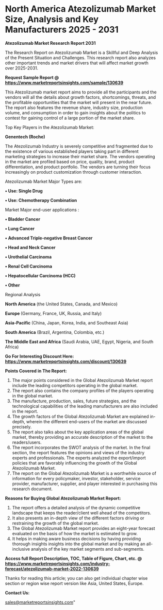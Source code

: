 # North America Atezolizumab Market Size, Analysis and Key Manufacturers 2025 - 2031

<strong>Atezolizumab Market Research Report 2031</strong>

The Research Report on Atezolizumab Market is a Skillful and Deep Analysis of the Present Situation and Challenges. This research report also analyzes other important trends and market drivers that will affect market growth over 2025-2031.

<strong>Request Sample Report @ <a href=https://www.marketreportsinsights.com/sample/130639>https://www.marketreportsinsights.com/sample/130639</a></strong>

This Atezolizumab market report aims to provide all the participants and the vendors will all the details about growth factors, shortcomings, threats, and the profitable opportunities that the market will present in the near future. The report also features the revenue share, industry size, production volume, and consumption in order to gain insights about the politics to contest for gaining control of a large portion of the market share.

Top Key Players in the Atezolizumab Market:

<strong>Genentech (Roche)</strong>

The Atezolizumab Industry is severely competitive and fragmented due to the existence of various established players taking part in different marketing strategies to increase their market share. The vendors operating in the market are profiled based on price, quality, brand, product differentiation, and product portfolio. The vendors are turning their focus increasingly on product customization through customer interaction.

Atezolizumab Market Major Types are:

<strong>• Use: Single Drug

• Use: Chemotherapy Combination</strong>

Market Major end-user applications :

<strong>• Bladder Cancer

• Lung Cancer

• Advanced Triple-negative Breast Cancer

• Head and Neck Cancer

• Urothelial Carcinoma

• Renal Cell Carcinoma

• Hepatocellular Carcinoma (HCC)

• Other</strong>

Regional Analysis

</u><strong><b>North America</b></strong> (the United States, Canada, and Mexico)

<strong><b>Europe </b></strong>(Germany, France, UK, Russia, and Italy)

<strong><b>Asia-Pacific</b></strong> (China, Japan, Korea, India, and Southeast Asia)

<strong><b>South America</b></strong> (Brazil, Argentina, Colombia, etc.)

<strong><b>The Middle East and Africa</b></strong> (Saudi Arabia, UAE, Egypt, Nigeria, and South Africa)

<strong>Go For Interesting Discount Here: <a href=https://www.marketreportsinsights.com/discount/130639>https://www.marketreportsinsights.com/discount/130639</a></strong>

<strong>Points Covered in The Report:</strong>
<ol>
  <li>The major points considered in the Global Atezolizumab Market report include the leading competitors operating in the global market.</li>
  <li>The report also contains the company profiles of the players operating in the global market.</li>
  <li>The manufacture, production, sales, future strategies, and the technological capabilities of the leading manufacturers are also included in the report.</li>
  <li>The growth factors of the Global Atezolizumab Market are explained in-depth, wherein the different end-users of the market are discussed precisely.</li>
  <li>The report also talks about the key application areas of the global market, thereby providing an accurate description of the market to the readers/users.</li>
  <li>The report incorporates the SWOT analysis of the market. In the final section, the report features the opinions and views of the industry experts and professionals. The experts analyzed the export/import policies that are favorably influencing the growth of the Global Atezolizumab Market.</li>
  <li>The report on the Global Atezolizumab Market is a worthwhile source of information for every policymaker, investor, stakeholder, service provider, manufacturer, supplier, and player interested in purchasing this research document.</li>
</ol>
<strong>Reasons for Buying Global Atezolizumab Market Report:</strong>

<ol>
  <li>The report offers a detailed analysis of the dynamic competitive landscape that keeps the reader/client well ahead of the competitors.</li>
  <li>It also presents an in-depth view of the different factors driving or restraining the growth of the global market.</li>
  <li>The Global Atezolizumab Market report provides an eight-year forecast evaluated on the basis of how the market is estimated to grow.</li>
  <li>It helps in making aware business decisions by having providing thorough insights insights into the global market and by making an all-inclusive analysis of the key market segments and sub-segments.</li>
</ol>
<strong>Access full Report Description, TOC, Table of Figure, Chart, etc. @ <a href=https://www.marketreportsinsights.com/industry-forecast/atezolizumab-market-2022-130639>https://www.marketreportsinsights.com/industry-forecast/atezolizumab-market-2022-130639</a></strong>


Thanks for reading this article; you can also get individual chapter wise section or region wise report version like Asia, United States, Europe.

<strong>Contact Us:</strong>

sales@marketreportsinsights.com"
